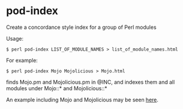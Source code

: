 # pod-index
Create a concordance style index for a group of Perl modules

Usage:

    $ perl pod-index LIST_OF_MODULE_NAMES > list_of_module_names.html

For example:

    $ perl pod-index Mojo Mojolicious > Mojo.html

finds Mojo.pm and Mojolicious.pm in @INC, and indexes them and all modules under Mojo::* and Mojolicious::*

An example including Mojo and Mojolicious may be seen [here](http://wlindley.com/mojo/Mojo.html).
